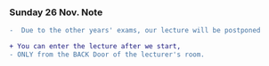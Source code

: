 ### Sunday 26 Nov. Note

```diff
-  Due to the other years' exams, our lecture will be postponed 
```



<!--
```diff
+ The lecturer of Sunday 05th November
- will be postponed to another date
```
-->

```diff
+ You can enter the lecture after we start,
- ONLY from the BACK Door of the lecturer's room.
```


<!--
### For graduation projects
Please check https://github.com/FCAI-B/gp.
-->
<!--
### Zoom Link

```diff
- ...
```
https://us05web.zoom.us/j/84567940896?pwd=MFFrbjl2MkdoQnMwMHdtWjJjbCs5dz09
-->

<!--
## Lectures
- **Lecture 1** 
  - File "DV-01.pdf" https://raw.githubusercontent.com/fcai-b/dv/main/DV-01.pdf
-->
